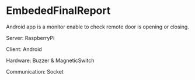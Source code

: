 # EmbededFinalReport
Android app is a monitor enable to check remote door is opening or closing.


Server: RaspberryPi


Client: Android


Hardware: Buzzer & MagneticSwitch


Communication: Socket
